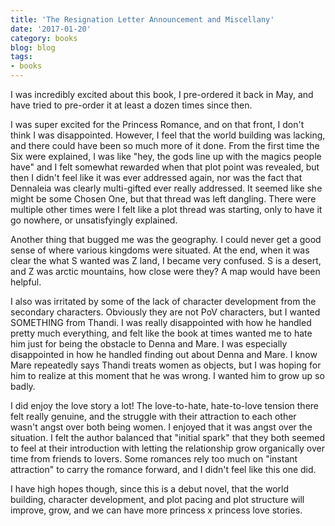 ```yaml
---
title: 'The Resignation Letter Announcement and Miscellany'
date: '2017-01-20'
category: books
blog: blog
tags:
- books
---
```



I was incredibly excited about this book, I pre-ordered it back in May, and have tried to pre-order it at least a dozen times since then.

I was super excited for the Princess Romance, and on that front, I don't think I was disappointed. However, I feel that the world building was lacking, and there could have been so much more of it done. From the first time the Six were explained, I was like "hey, the gods line up with the magics people have" and I felt somewhat rewarded when that plot point was revealed, but then I didn't feel like it was ever addressed again, nor was the fact that Dennaleia was clearly multi-gifted ever really addressed. It seemed like she might be some Chosen One, but that thread was left dangling. There were multiple other times were I felt like a plot thread was starting, only to have it go nowhere, or unsatisfyingly explained.

Another thing that bugged me was the geography. I could never get a good sense of where various kingdoms were situated. At the end, when it was clear the what S wanted was Z land, I became very confused. S is a desert, and Z was arctic mountains, how close were they? A map would have been helpful.

I also was irritated by some of the lack of character development from the secondary characters. Obviously they are not PoV characters, but I wanted SOMETHING from Thandi. I was really disappointed with how he handled pretty much everything, and felt like the book at times wanted me to hate him just for being the obstacle to Denna and Mare. I was especially disappointed in how he handled finding out about Denna and Mare. I know Mare repeatedly says Thandi treats women as objects, but I was hoping for him to realize at this moment that he was wrong. I wanted him to grow up so badly.

I did enjoy the love story a lot! The love-to-hate, hate-to-love tension there felt really genuine, and the struggle with their attraction to each other wasn't angst over both being women. I enjoyed that it was angst over the situation. I felt the author balanced that "initial spark" that they both seemed to feel at their introduction with letting the relationship grow organically over time from friends to lovers. Some romances rely too much on "instant attraction" to carry the romance forward, and I didn't feel like this one did.

I have high hopes though, since this is a debut novel, that the world building, character development, and plot pacing and plot structure will improve, grow, and we can have more princess x princess love stories. 